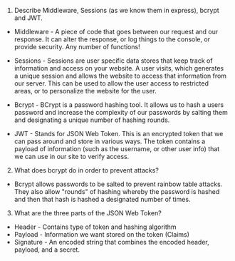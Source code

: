 <!-- Answers to the Short Answer Essay Questions go here -->

1.  Describe Middleware, Sessions (as we know them in express), bcrypt and JWT.

* Middleware - A piece of code that goes between our request and our response. It can alter the response, or log things to the console, or provide security. Any number of functions!

* Sessions - Sessions are user specific data stores that keep track of information and access on your website. A user visits, which generates a unique session and allows the website to access that information from our server. This can be used to allow the user access to restricted areas, or to personalize the website for the user.

* Bcrypt - BCrypt is a password hashing tool. It allows us to hash a users password and increase the complexity of our passwords by salting them and designating a unique number of hashing rounds.

* JWT - Stands for JSON Web Token. This is an encrypted token that we can pass around and store in various ways. The token contains a payload of information (such as the username, or other user info) that we can use in our site to verify access.

2.  What does bcrypt do in order to prevent attacks?

* Bcrypt allows passwords to be salted to prevent rainbow table attacks. They also allow "rounds" of hashing whereby the password is hashed and then that hash is hashed a designated number of times.

3.  What are the three parts of the JSON Web Token?
* Header - Contains type of token and hashing algorithm
* Payload - Information we want stored on the token (Claims)
* Signature - An encoded string that combines the encoded header, payload, and a secret.
